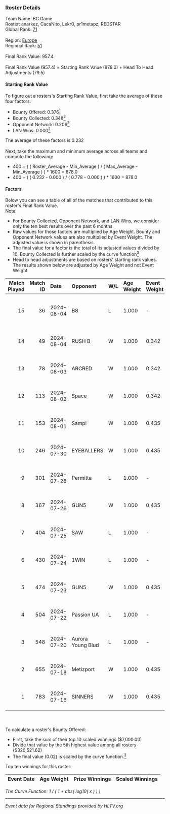 ### Roster Details<br />
Team Name: BC.Game<br />
Roster: anarkez, CacaNito, Lekr0, pr1metapz, REDSTAR<br />
Global Rank: [71](../standings_global.md)<br />
<br />
Region: [Europe]( ../standings_europe.md)<br />
Regional Rank: [51]( ../standings_europe.md)<br />
<br />
Final Rank Value:  957.4<br />
<br />
Final Rank Value (957.4) = Starting Rank Value (878.0) + Head To Head Adjustments (79.5)<br />

#### Starting Rank Value<br />
To figure out a rosters's Starting Rank Value, first take the average of these four factors:<br />
- Bounty Offered: 0.376[<sup>1</sup>](#table2)
- Bounty Collected: 0.348[<sup>2</sup>](#table1)
- Opponent Network: 0.206[<sup>2</sup>](#table1)
- LAN Wins: 0.000[<sup>2</sup>](#table1)

The average of these factors is 0.232<br />
<br />
Next, take the maximum and minimum average across all teams and compute the following:<br />
- 400 + ( ( Roster_Average - Min_Average ) / ( Max_Average - Min_Average ) ) * 1600 = 878.0
- 400 + ( ( 0.232 - 0.000 ) / ( 0.778 - 0.000 ) ) * 1600 = 878.0


#### Factors<br />
Below you can see a table of all of the matches that contributed to this roster's Final Rank Value.<br />
Note:<br />

- For Bounty Collected, Opponent Network, and LAN Wins, we consider only the ten best results over the past 6 months.
- Raw values for those factors are multiplied by Age Weight. Bounty and Opponent Network values are also multiplied by Event Weight. The adjusted value is shown in parenthesis.
- The final value for a factor is the total of its adjusted values divided by 10. Bounty Collected is further scaled by the curve function[<sup>3</sup>](#curveFunction)
- Head to head adjustments are based on rosters' starting rank values. The results shown below are adjusted by Age Weight and not Event Weight
<span id="table1"></span><br />


| Match Played | Match ID | Date       | Opponent          | W/L | Age Weight | Event Weight | Bounty Collected | Opponent Network | LAN Wins  | H2H Adj. | Roster                                       |
| -: | -: | :- | :- | :- | :- | :- | :- | :- | :- | -: | :- |
|           15 |       36 | 2024-08-04 | B8                | L   | 1.000      | -            | -                | -                | -         |    -7.29 | anarkez, CacaNito, Lekr0, pr1metapz, REDSTAR |
|           14 |       49 | 2024-08-04 | RUSH B            | W   | 1.000      | 0.342        | 0.026 (0.009)    | 0.371 (0.127)    | 0 (0.000) |    15.66 | anarkez, CacaNito, joel, Lekr0, pr1metapz    |
|           13 |       78 | 2024-08-03 | ARCRED            | W   | 1.000      | 0.342        | 0.041 (0.014)    | 0.369 (0.126)    | 0 (0.000) |    17.42 | anarkez, CacaNito, joel, Lekr0, pr1metapz    |
|           12 |      113 | 2024-08-02 | Space             | W   | 1.000      | 0.342        | 0.006 (0.002)    | 0.429 (0.147)    | 0 (0.000) |    12.46 | anarkez, CacaNito, joel, Lekr0, pr1metapz    |
|           11 |      153 | 2024-08-01 | Sampi             | W   | 1.000      | 0.435        | 0.027 (0.012)    | 1.000 (0.435)    | 0 (0.000) |    14.17 | anarkez, CacaNito, joel, Lekr0, pr1metapz    |
|           10 |      246 | 2024-07-30 | EYEBALLERS        | W   | 1.000      | 0.435        | 0.005 (0.002)    | 0.488 (0.212)    | 0 (0.000) |    11.43 | anarkez, CacaNito, joel, Lekr0, pr1metapz    |
|            9 |      301 | 2024-07-28 | Permitta          | L   | 1.000      | -            | -                | -                | -         |   -14.92 | anarkez, CacaNito, joel, Lekr0, pr1metapz    |
|            8 |      367 | 2024-07-26 | GUN5              | W   | 1.000      | 0.435        | 0.072 (0.031)    | 0.550 (0.239)    | 0 (0.000) |    15.31 | anarkez, CacaNito, joel, Lekr0, pr1metapz    |
|            7 |      404 | 2024-07-25 | SAW               | L   | 1.000      | -            | -                | -                | -         |    -5.43 | anarkez, CacaNito, joel, Lekr0, pr1metapz    |
|            6 |      430 | 2024-07-24 | 1WIN              | L   | 1.000      | -            | -                | -                | -         |   -12.45 | anarkez, CacaNito, joel, Lekr0, pr1metapz    |
|            5 |      474 | 2024-07-23 | GUN5              | W   | 1.000      | 0.435        | 0.072 (0.031)    | 0.550 (0.239)    | 0 (0.000) |    16.62 | anarkez, CacaNito, joel, Lekr0, pr1metapz    |
|            4 |      504 | 2024-07-22 | Passion UA        | L   | 1.000      | -            | -                | -                | -         |    -6.94 | anarkez, CacaNito, joel, Lekr0, pr1metapz    |
|            3 |      548 | 2024-07-20 | Aurora Young Blud | L   | 1.000      | -            | -                | -                | -         |   -14.68 | anarkez, CacaNito, joel, Lekr0, pr1metapz    |
|            2 |      655 | 2024-07-18 | Metizport         | W   | 1.000      | 0.435        | 0.036 (0.016)    | 0.434 (0.188)    | 0 (0.000) |    18.40 | anarkez, CacaNito, joel, Lekr0, pr1metapz    |
|            1 |      783 | 2024-07-16 | SINNERS           | W   | 1.000      | 0.435        | 0.037 (0.016)    | 0.790 (0.343)    | 0 (0.000) |    19.71 | anarkez, CacaNito, joel, Lekr0, pr1metapz    |

<br />
<span id="table2"></span><br />
To calculate a roster's Bounty Offered:<br />

- First, take the sum of their top 10 scaled winnings ($7,000.00)
- Divide that value by the 5th highest value among all rosters ($320,521.62)
- The final value (0.02) is scaled by the curve function.[<sup>3</sup>](#curveFunction)

Top ten winnings for this roster:<br />

| Event Date | Age Weight | Prize Winnings | Scaled Winnings |
| :- | -: | :- | :- |


<span id="curveFunction"></span>_The Curve Function: 1 / ( 1 + abs( log10( x ) ) )_<br />

---
_Event data for Regional Standings provided by HLTV.org_<br />
